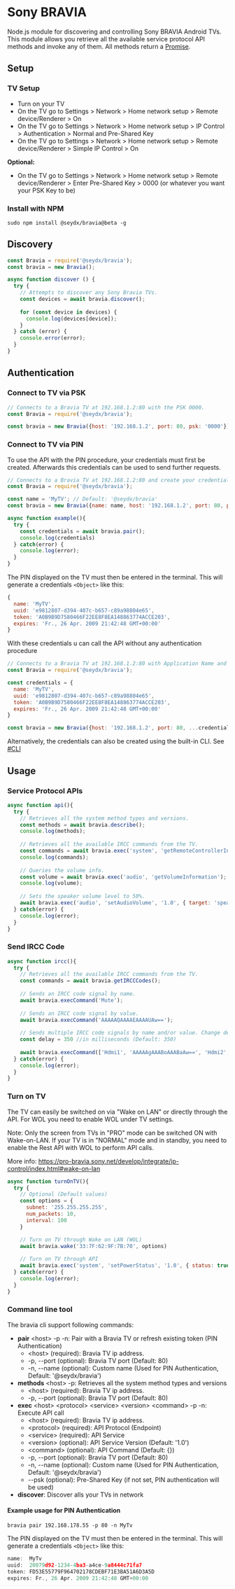 # Sony BRAVIA

Node.js module for discovering and controlling Sony BRAVIA Android TVs. This module allows you retrieve all the available service protocol API methods and invoke any of them. All methods return a [Promise](https://developer.mozilla.org/en/docs/Web/JavaScript/Reference/Global_Objects/Promise).

## Setup

### TV Setup

* Turn on your TV
* On the TV go to Settings > Network > Home network setup > Remote device/Renderer > On
* On the TV go to Settings > Network > Home network setup > IP Control > Authentication > Normal and Pre-Shared Key
* On the TV go to Settings > Network > Home network setup > Remote device/Renderer > Simple IP Control > On

**Optional:**

* On the TV go to Settings > Network > Home network setup > Remote device/Renderer > Enter Pre-Shared Key > 0000 (or whatever you want your PSK Key to be)

### Install with NPM

```sudo npm install @seydx/bravia@beta -g ```

## Discovery

```javascript
const Bravia = require('@seydx/bravia');
const bravia = new Bravia();

async function discover () {
  try {
    // Attempts to discover any Sony Bravia TVs.
    const devices = await bravia.discover();
    
    for (const device in devices) {
      console.log(devices[device]);
    }
  } catch (error) {
    console.error(error);    
  }
}
```

## Authentication

### Connect to TV via PSK

```javascript
// Connects to a Bravia TV at 192.168.1.2:80 with the PSK 0000.
const Bravia = require('@seydx/bravia');

const bravia = new Bravia({host: '192.168.1.2', port: 80, psk: '0000'});

```

### Connect to TV via PIN

To use the API with the PIN procedure, your credentials must first be created. Afterwards this credentials can be used to send further requests.


```javascript
// Connects to a Bravia TV at 192.168.1.2:80 and create your credentials.
const Bravia = require('@seydx/bravia');

const name = 'MyTV'; // Default: '@seydx/bravia'
const bravia = new Bravia({name: name, host: '192.168.1.2', port: 80, pin: true});

async function example(){
  try {
    const credentials = await bravia.pair();
    console.log(credentials)
  } catch(error) {
    console.log(error);
  }
}

```

The PIN displayed on the TV must then be entered in the terminal. This will generate a credentials ``<Object>`` like this:

```javascript
{
  name: 'MyTV',
  uuid: 'e9812807-d394-407c-b657-c89a98804e65',
  token: 'A0B9B9D7580466F22EE8F8EA148863774ACCE203',
  expires: 'Fr., 26 Apr. 2009 21:42:48 GMT+00:00'
}
```

With these credentials u can call the API without any authentication procedure

```javascript
// Connects to a Bravia TV at 192.168.1.2:80 with Application Name and UUID.
const Bravia = require('@seydx/bravia');

const credentials = {
  name: 'MyTV',
  uuid: 'e9812807-d394-407c-b657-c89a98804e65',
  token: 'A0B9B9D7580466F22EE8F8EA148863774ACCE203',
  expires: 'Fr., 26 Apr. 2009 21:42:48 GMT+00:00'
}

const bravia = new Bravia({host: '192.168.1.2', port: 80, ...credentials});
```

Alternatively, the credentials can also be created using the built-in CLI. See [#CLI](https://github.com/SeydX/bravia#command-line-tool)


## Usage

### Service Protocol APIs

```javascript
async function api(){
  try {
    // Retrieves all the system method types and versions.
    const methods = await bravia.describe();
    console.log(methods);
    
    // Retrieves all the available IRCC commands from the TV.
    const commands = await bravia.exec('system', 'getRemoteControllerInfo');
    console.log(commands);
    
    // Queries the volume info.
    const volume = await bravia.exec('audio', 'getVolumeInformation');
    console.log(volume);
    
    // Sets the speaker volume level to 50%.
    await bravia.exec('audio', 'setAudioVolume', '1.0', { target: 'speaker', volume: '50' });
  } catch(error) {
    console.log(error);
  }
}
```


### Send IRCC Code

```javascript
async function ircc(){
  try {
    // Retrieves all the available IRCC commands from the TV.
    const commands = await bravia.getIRCCCodes();
    
    // Sends an IRCC code signal by name.
    await bravia.execCommand('Mute');
    
    // Sends an IRCC code signal by value.
    await bravia.execCommand('AAAAAQAAAAEAAAAUAw==');
    
    // Sends multiple IRCC code signals by name and/or value. Change delay to alter time between each command sent.
    const delay = 350 //in milliseconds (Default: 350)
    
    await bravia.execCommand(['Hdmi1', 'AAAAAgAAABoAAABaAw==', 'Hdmi2', 'AAAAAgAAABoAAABbAw=='], delay);
  } catch(error) {
    console.log(error);
  }
}
```


### Turn on TV

The TV can easily be switched on via "Wake on LAN" or directly through the API. For WOL you need to enable WOL under TV settings.

Note: Only the screen from TVs in "PRO" mode can be switched ON with Wake-on-LAN. If your TV is in "NORMAL" mode and in standby, you need to enable the Rest API with WOL to perform API calls. 

More info: https://pro-bravia.sony.net/develop/integrate/ip-control/index.html#wake-on-lan

```javascript
async function turnOnTV(){
  try {
    // Optional (Default values)
    const options = {
      subnet: '255.255.255.255',
      num_packets: 10,
      interval: 100
    }

    // Turn on TV through Wake on LAN (WOL)
    await bravia.wake('33:7F:62:9F:7B:70', options)
    
    // Turn on TV through API
    await bravia.exec('system', 'setPowerStatus', '1.0', { status: true })
  } catch(error) {
    console.log(error);
  }
}
```

### Command line tool

The bravia cli support following commands:

- **pair** \<host> -p -n: Pair with a Bravia TV or refresh existing token (PIN Authentication)
  - \<host> (required): Bravia TV ip address.
  - -p, \--port (optional): Bravia TV port (Default: 80)
  - -n, \--name (optional): Custom name (Used for PIN Authentication, Default: '@seydx/bravia')
- **methods** \<host> -p: Retrieves all the system method types and versions
  - \<host> (required): Bravia TV ip address.
  - -p, \--port (optional): Bravia TV port (Default: 80)
- **exec** \<host> \<protocol> \<service> \<version> \<command> -p -n: Execute API call
  - \<host> (required): Bravia TV ip address.
  - \<protocol> (required): API Protocol (Endpoint)
  - \<service> (required): API Service
  - \<version> (optional): API Service Version (Default: '1.0')
  - \<command> (optional): API Command (Default: {})
  - -p, \--port (optional): Bravia TV port (Default: 80)
  - -n, \--name (optional): Custom name (Used for PIN Authentication, Default: '@seydx/bravia')
  - \--psk (optional): Pre-Shared Key (if not set, PIN authentication will be used)
- **discover**: Discover alls your TVs in network


#### Example usage for PIN Authentication

```
bravia pair 192.168.178.55 -p 80 -n MyTv
```

The PIN displayed on the TV must then be entered in the terminal. This will generate a credentials ``<Object>`` like this:

```javascript
name:  MyTv
uuid:  20879d92-1234-4ba3-a4ce-9a8444c71fa7
token: FD53E55779F964702178CDEBF71E3BA51A6D3A5D
expires: Fr., 26 Apr. 2009 21:42:48 GMT+00:00
